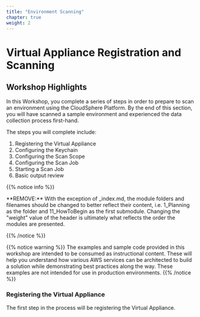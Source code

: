 ```yaml
---
title: "Environment Scanning" 
chapter: true
weight: 2
---
```


# Virtual Appliance Registration and Scanning

## Workshop Highlights 

In this Workshop, you complete a series of steps in order to prepare to scan an environment using the CloudSphere Platform.  By the end of this section, you will have scanned a sample environment and experienced the data collection process first-hand.

The steps you will complete include:
1. Registering the Virtual Appliance
2. Configuring the Keychain
3. Configuring the Scan Scope
4. Configuring the Scan Job
5. Starting a Scan Job
6. Basic output review

{{% notice info %}}
<p style='text-align: left;'>
**REMOVE:** With the exception of _index.md, the module folders and filenames should be changed to better reflect their content, i.e. 1_Planning as the folder and 11_HowToBegin as the first submodule. Changing the "weight" value of the header is ultimately what reflects the order the modules are presented.
</p>
{{% /notice %}}

{{% notice warning %}}
The examples and sample code provided in this workshop are intended to be consumed as instructional content. These will help you understand how various AWS services can be architected to build a solution while demonstrating best practices along the way. These examples are not intended for use in production environments.
{{% /notice %}}

### Registering the Virtual Appliance <!-- MODIFY THIS HEADING -->
The first step in the process will be registering the Virtual Appliance.




